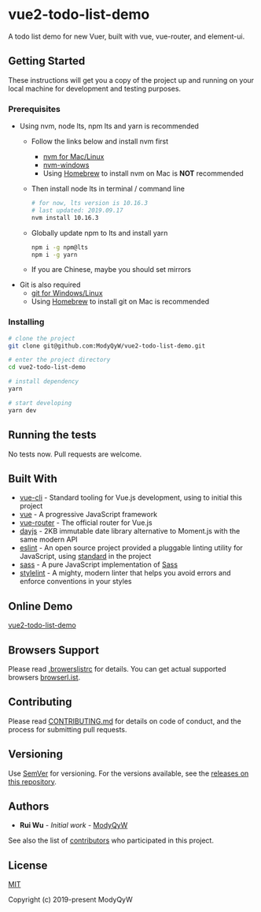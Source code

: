 # vue2-todo-list-demo

A todo list demo for new Vuer, built with vue, vue-router, and element-ui.

## Getting Started

These instructions will get you a copy of the project up and running on your local machine for development and testing purposes.

### Prerequisites

- Using nvm, node lts, npm lts and yarn is recommended
  - Follow the links below and install nvm first
    - [nvm for Mac/Linux](https://github.com/nvm-sh/nvm)
    - [nvm-windows](https://github.com/coreybutler/nvm-windows)
    - Using [Homebrew](https://brew.sh/) to install nvm on Mac is **NOT** recommended
  - Then install node lts in terminal / command line

    ```sh
    # for now, lts version is 10.16.3
    # last updated: 2019.09.17
    nvm install 10.16.3
    ```

  - Globally update npm to lts and install yarn

    ```sh
    npm i -g npm@lts
    npm i -g yarn
    ```

  - If you are Chinese, maybe you should set mirrors
- Git is also required
  - [git for Windows/Linux](https://git-scm.com/downloads)
  - Using [Homebrew](https://brew.sh/) to install git on Mac is recommended

### Installing

```sh
# clone the project
git clone git@github.com:ModyQyW/vue2-todo-list-demo.git

# enter the project directory
cd vue2-todo-list-demo

# install dependency
yarn

# start developing
yarn dev
```

## Running the tests

No tests now. Pull requests are welcome.

## Built With

- [vue-cli](https://cli.vuejs.org/) - Standard tooling for Vue.js development, using to initial this project
- [vue](https://vuejs.org) - A progressive JavaScript framework
- [vue-router](https://router.vuejs.org/) - The official router for Vue.js
- [dayjs](https://github.com/iamkun/dayjs) - 2KB immutable date library alternative to Moment.js with the same modern API
- [eslint](https://eslint.org) - An open source project provided a pluggable linting utility for JavaScript, using [standard](https://standardjs.com/) in the project
- [sass](https://github.com/sass/dart-sass) - A pure JavaScript implementation of [Sass](https://sass-lang.com/)
- [stylelint](https://stylelint.io/) - A mighty, modern linter that helps you avoid errors and enforce conventions in your styles

## Online Demo

[vue2-todo-list-demo](http://modyqyw.top/vue2-todo-list-demo/dist/#/)

## Browsers Support

Please read [.browerslistrc](./.browserslistrc) for details. You can get actual supported browsers [browserl.ist](https://browserl.ist).

## Contributing

Please read [CONTRIBUTING.md](./CONTRIBUTING.md) for details on code of conduct, and the process for submitting pull requests.

## Versioning

Use [SemVer](http://semver.org/) for versioning. For the versions available, see the [releases on this repository](https://github.com/ModyQyW/vue-vuetify-admin/releases).

## Authors

- **Rui Wu** - *Initial work* - [ModyQyW](https://github.com/ModyQyW)

See also the list of [contributors](https://github.com/ModyQyW/vue-vuetify-admin/contributors) who participated in this project.

## License

[MIT](./LICENSE)

Copyright (c) 2019-present ModyQyW
